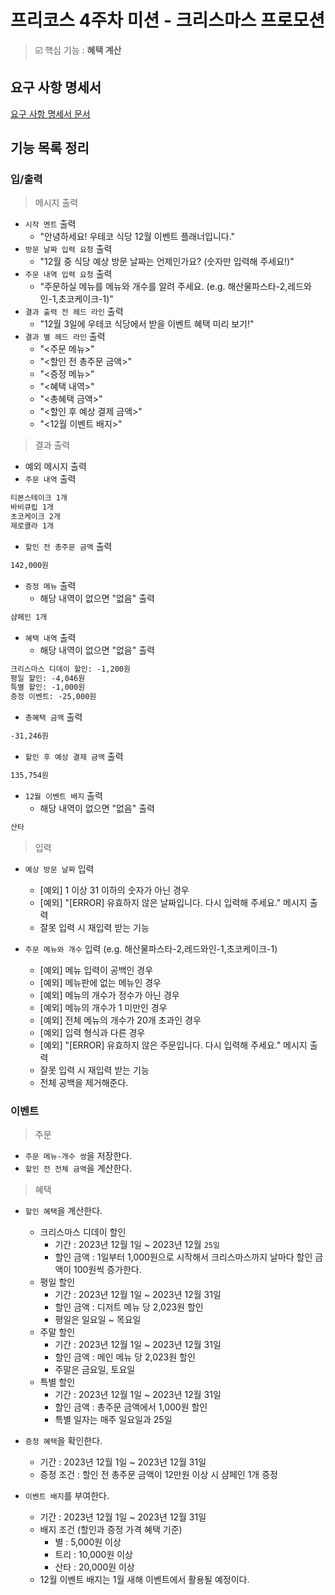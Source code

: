 # 프리코스 4주차 미션 - 크리스마스 프로모션

> ☑️ 핵심 기능 : **혜택 계산**

## 요구 사항 명세서
[요구 사항 명세서 문서](docs/README.md)

## 기능 목록 정리

### 입/출력

> 메시지 출력

- `시작 멘트` 출력
  - "안녕하세요! 우테코 식당 12월 이벤트 플래너입니다."
- `방문 날짜 입력 요청` 출력
  - "12월 중 식당 예상 방문 날짜는 언제인가요? (숫자만 입력해 주세요!)"
- `주문 내역 입력 요청` 출력
  - "주문하실 메뉴를 메뉴와 개수를 알려 주세요. (e.g. 해산물파스타-2,레드와인-1,초코케이크-1)"
- `결과 출력 전 헤드 라인` 출력
  - "12월 3일에 우테코 식당에서 받을 이벤트 혜택 미리 보기!"
- `결과 별 헤드 라인` 출력
  - "<주문 메뉴>"
  - "<할인 전 총주문 금액>"
  - "<증정 메뉴>"
  - "<혜택 내역>"
  - "<총혜택 금액>"
  - "<할인 후 예상 결제 금액>"
  - "<12월 이벤트 배지>"

> 결과 출력

- 예외 메시지 출력
- `주문 내역` 출력

```markdown
티본스테이크 1개
바비큐립 1개
초코케이크 2개
제로콜라 1개
```

- `할인 전 총주문 금액` 출력
```markdown
142,000원
```

- `증정 메뉴` 출력
  - 해당 내역이 없으면 "없음" 출력
```markdown
샴페인 1개
```
- `혜택 내역` 출력
  - 해당 내역이 없으면 "없음" 출력
```markdown
크리스마스 디데이 할인: -1,200원
평일 할인: -4,046원
특별 할인: -1,000원
증정 이벤트: -25,000원
```
- `총혜택 금액` 출력
```markdown
-31,246원
```
- `할인 후 예상 결제 금액` 출력
```markdown
135,754원
```
- `12월 이벤트 배지` 출력
  - 해당 내역이 없으면 "없음" 출력
```markdown
산타
```
  
> 입력

- `예상 방문 날짜` 입력
  - [예외] 1 이상 31 이하의 숫자가 아닌 경우 
  - [예외] "[ERROR] 유효하지 않은 날짜입니다. 다시 입력해 주세요." 메시지 출력
  - 잘못 입력 시 재입력 받는 기능

- `주문 메뉴와 개수` 입력 (e.g. 해산물파스타-2,레드와인-1,초코케이크-1)
  - [예외] 메뉴 입력이 공백인 경우
  - [예외] 메뉴판에 없는 메뉴인 경우
  - [예외] 메뉴의 개수가 정수가 아닌 경우
  - [예외] 메뉴의 개수가 1 미만인 경우
  - [예외] 전체 메뉴의 개수가 20개 초과인 경우
  - [예외] 입력 형식과 다른 경우
  - [예외] "[ERROR] 유효하지 않은 주문입니다. 다시 입력해 주세요." 메시지 출력
  - 잘못 입력 시 재입력 받는 기능
  - 전체 공백을 제거해준다.

### 이벤트

> 주문
- `주문 메뉴-개수 쌍`을 저장한다.
- `할인 전 전체 금액`을 계산한다.

> 혜택

- `할인 혜택`을 계산한다.
  - 크리스마스 디데이 할인
    - 기간 : 2023년 12월 1일 ~ 2023년 12월 `25일`
    - 할인 금액 : 1일부터 1,000원으로 시작해서 크리스마스까지 날마다 할인 금액이 100원씩 증가한다.
  - 평일 할인
    - 기간 : 2023년 12월 1일 ~ 2023년 12월 31일
    - 할인 금액 : 디저트 메뉴 당 2,023원 할인
    - 평일은 일요일 ~ 목요일
  - 주말 할인
    - 기간 : 2023년 12월 1일 ~ 2023년 12월 31일
    - 할인 금액 : 메인 메뉴 당 2,023원 할인
    - 주말은 금요일, 토요일
  - 특별 할인
    - 기간 : 2023년 12월 1일 ~ 2023년 12월 31일
    - 할인 금액 : 총주문 금액에서 1,000원 할인
    - 특별 일자는 매주 일요일과 25일

- `증정 혜택`을 확인한다.
  - 기간 : 2023년 12월 1일 ~ 2023년 12월 31일
  - 증정 조건 : 할인 전 총주문 금액이 12만원 이상 시 샴페인 1개 증정

- `이벤트 배지`를 부여한다.
  - 기간 : 2023년 12월 1일 ~ 2023년 12월 31일
  - 배지 조건 (할인과 증정 가격 혜택 기준) 
    - 별 : 5,000원 이상
    - 트리 : 10,000원 이상
    - 산타 : 20,000원 이상
  - 12월 이벤트 배지는 1월 새해 이벤트에서 활용될 예정이다.